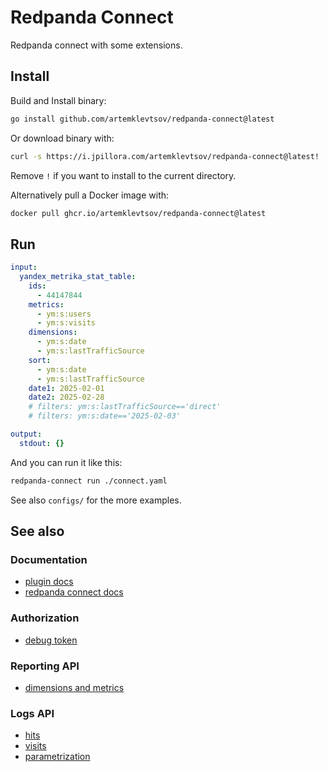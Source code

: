 # Redpanda Connect

Redpanda connect with some extensions.

## Install

Build and Install binary:

```sh
go install github.com/artemklevtsov/redpanda-connect@latest
```

Or download binary with:

```sh
curl -s https://i.jpillora.com/artemklevtsov/redpanda-connect@latest! | bash
```

Remove `!` if you want to install to the current directory.

Alternatively pull a Docker image with:

```sh
docker pull ghcr.io/artemklevtsov/redpanda-connect@latest
```

## Run

```yaml
input:
  yandex_metrika_stat_table:
    ids:
      - 44147844
    metrics:
      - ym:s:users
      - ym:s:visits
    dimensions:
      - ym:s:date
      - ym:s:lastTrafficSource
    sort:
      - ym:s:date
      - ym:s:lastTrafficSource
    date1: 2025-02-01
    date2: 2025-02-28
    # filters: ym:s:lastTrafficSource=='direct'
    # filters: ym:s:date=='2025-02-03'

output:
  stdout: {}
```

And you can run it like this:

```sh
redpanda-connect run ./connect.yaml
```

See also `configs/` for the more examples.

## See also

### Documentation

- [plugin docs](docs/modules/components/pages/)
- [redpanda connect docs](https://docs.redpanda.com/redpanda-connect/)

### Authorization

- [debug token](https://yandex.ru/dev/id/doc/en/tokens/debug-token)

### Reporting API

- [dimensions and metrics](https://yandex.ru/dev/metrika/en/stat/attrandmetr/dim_all)

### Logs API

- [hits](https://yandex.ru/dev/metrika/en/logs/fields/hits)
- [visits](https://yandex.ru/dev/metrika/en/logs/fields/visits)
- [parametrization](https://yandex.ru/dev/metrika/en/logs/param)
